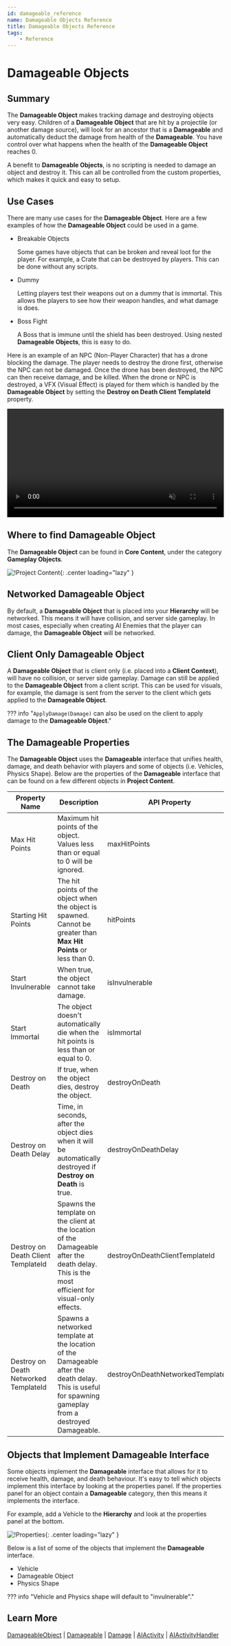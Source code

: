 ```yaml
---
id: damageable_reference
name: Damageable Objects Reference
title: Damageable Objects Reference
tags:
    - Reference
---
```


# Damageable Objects

## Summary

The **Damageable Object** makes tracking damage and destroying objects very easy. Children of a **Damageable Object** that are hit by a projectile (or another damage source), will look for an ancestor that is a **Damageable** and automatically deduct the damage from health of the **Damageable**. You have control over what happens when the health of the **Damageable Object** reaches 0.

A benefit to **Damageable Objects**, is no scripting is needed to damage an object and destroy it. This can all be controlled from the custom properties, which makes it quick and easy to setup.

## Use Cases

There are many use cases for the **Damageable Object**. Here are a few examples of how the **Damageable Object** could be used in a game.

- Breakable Objects

    Some games have objects that can be broken and reveal loot for the player. For example, a Crate that can be destroyed by players. This can be done without any scripts.

- Dummy

    Letting players test their weapons out on a dummy that is immortal. This allows the players to see how their weapon handles, and what damage is does.

- Boss Fight

    A Boss that is immune until the shield has been destroyed. Using nested **Damageable Objects**, this is easy to do.

Here is an example of an NPC (Non-Player Character) that has a drone blocking the damage. The player needs to destroy the drone first, otherwise the NPC can not be damaged. Once the drone has been destroyed, the NPC can then receive damage, and be killed. When the drone or NPC is destroyed, a VFX (Visual Effect) is played for them which is handled by the **Damageable Object** by setting the **Destroy on Death Client TemplateId** property.

<div class="mt-video" style="width:100%">
    <video autoplay muted playsinline controls loop class="center" style="width:100%">
        <source src="/img/DamageableObjects/demo.mp4" type="video/mp4" />
    </video>
</div>

## Where to find Damageable Object

The **Damageable Object** can be found in **Core Content**, under the category **Gameplay Objects**.

![!Project Content](../img/DamageableObjects/project_content.png){: .center loading="lazy" }

## Networked Damageable Object

By default, a **Damageable Object** that is placed into your **Hierarchy** will be networked. This means it will have collision, and server side gameplay. In most cases, especially when creating AI Enemies that the player can damage, the **Damageable Object** will be networked.

## Client Only Damageable Object

A **Damageable Object** that is client only (i.e. placed into a **Client Context**), will have no collision, or server side gameplay. Damage can still be applied to the **Damageable Object** from a client script. This can be used for visuals, for example, the damage is sent from the server to the client which gets applied to the **Damageable Object**.

??? info "`ApplyDamage(Damage)` can also be used on the client to apply damage to the **Damageable Object**."

## The Damageable Properties

The **Damageable Object** uses the **Damageable** interface that unifies health, damage, and death behavior with players and some of objects (i.e. Vehicles, Physics Shape). Below are the properties of the **Damageable** interface that can be found on a few different objects in **Project Content**.

| Property Name | Description | API Property |
| ------------- | ----------- | ------------ |
| Max Hit Points | Maximum hit points of the object. Values less than or equal to 0 will be ignored. | maxHitPoints |
| Starting Hit Points | The hit points of the object when the object is spawned. Cannot be greater than **Max Hit Points** or less than 0. | hitPoints |
| Start Invulnerable | When true, the object cannot take damage. | isInvulnerable |
| Start Immortal | The object doesn't automatically die when the hit points is less than or equal to 0. | isImmortal |
| Destroy on Death | If true, when the object dies, destroy the object. | destroyOnDeath |
| Destroy on Death Delay | Time, in seconds, after the object dies when it will be automatically destroyed if **Destroy on Death** is true. | destroyOnDeathDelay |
| Destroy on Death Client TemplateId | Spawns the template on the client at the location of the Damageable after the death delay. This is the most efficient for visual-only effects. | destroyOnDeathClientTemplateId |
| Destroy on Death Networked TemplateId | Spawns a networked template at the location of the Damageable after the death delay. This is useful for spawning gameplay from a destroyed Damageable. | destroyOnDeathNetworkedTemplateId |

## Objects that Implement Damageable Interface

Some objects implement the **Damageable** interface that allows for it to receive health, damage, and death behaviour. It's easy to tell which objects implement this interface by looking at the properties panel. If the properties panel for an object contain a **Damageable** category, then this means it implements the interface.

For example, add a Vehicle to the **Hierarchy** and look at the properties panel at the bottom.

![!Properties](../img/DamageableObjects/properties.png){: .center loading="lazy" }

Below is a list of some of the objects that implement the **Damageable** interface.

- Vehicle
- Damageable Object
- Physics Shape

??? info "Vehicle and Physics shape will default to "invulnerable"."

## Learn More

[DamageableObject](../api/damageableobject.md) | [Damageable](../api/damageable.md) | [Damage](../api/damage.md) | [AIActivity](../api/aiactivity.md) | [AIActivityHandler](../api/aiactivityhandler.md)
